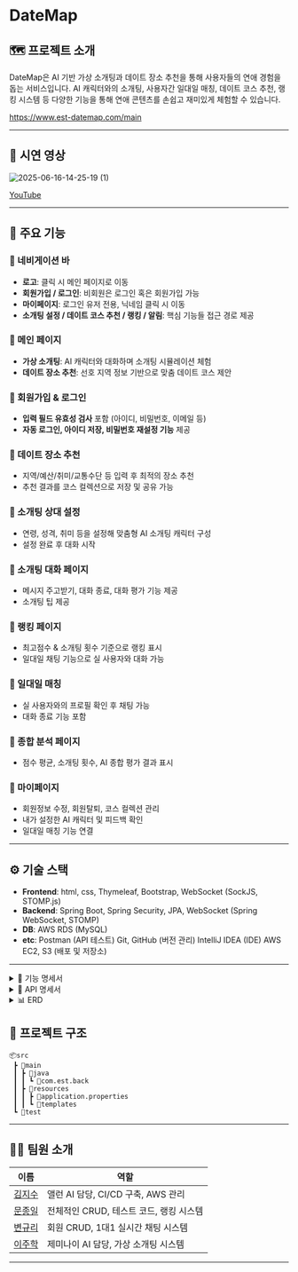 # DateMap

## 🗺️ 프로젝트 소개

DateMap은 AI 기반 가상 소개팅과 데이트 장소 추천을 통해 사용자들의 연애 경험을 돕는 서비스입니다. AI 캐릭터와의 소개팅, 사용자간 일대일 매칭, 데이트 코스 추천, 랭킹 시스템 등 다양한 기능을 통해 연애 콘텐츠를 손쉽고 재미있게 체험할 수 있습니다.

https://www.est-datemap.com/main

---
## 🎥 시연 영상

![2025-06-16-14-25-19 (1)](https://github.com/user-attachments/assets/ed82df7c-f60d-465a-8bdc-129a1e29bf55)

[YouTube](https://www.youtube.com/watch?v=00T_Zzqtlj8)

---

## 📌 주요 기능

### 🔹 네비게이션 바

* **로고**: 클릭 시 메인 페이지로 이동
* **회원가입 / 로그인**: 비회원은 로그인 혹은 회원가입 가능
* **마이페이지**: 로그인 유저 전용, 닉네임 클릭 시 이동
* **소개팅 설정 / 데이트 코스 추천 / 랭킹 / 알림**: 핵심 기능들 접근 경로 제공

### 🔹 메인 페이지

* **가상 소개팅**: AI 캐릭터와 대화하며 소개팅 시뮬레이션 체험
* **데이트 장소 추천**: 선호 지역 정보 기반으로 맞춤 데이트 코스 제안

### 🔹 회원가입 & 로그인

* **입력 필드 유효성 검사** 포함 (아이디, 비밀번호, 이메일 등)
* **자동 로그인, 아이디 저장, 비밀번호 재설정 기능** 제공

### 🔹 데이트 장소 추천

* 지역/예산/취미/교통수단 등 입력 후 최적의 장소 추천
* 추천 결과를 코스 컬렉션으로 저장 및 공유 가능

### 🔹 소개팅 상대 설정

* 연령, 성격, 취미 등을 설정해 맞춤형 AI 소개팅 캐릭터 구성
* 설정 완료 후 대화 시작

### 🔹 소개팅 대화 페이지

* 메시지 주고받기, 대화 종료, 대화 평가 기능 제공
* 소개팅 팁 제공

### 🔹 랭킹 페이지

* 최고점수 & 소개팅 횟수 기준으로 랭킹 표시
* 일대일 채팅 기능으로 실 사용자와 대화 가능

### 🔹 일대일 매칭

* 실 사용자와의 프로필 확인 후 채팅 가능
* 대화 종료 기능 포함

### 🔹 종합 분석 페이지

* 점수 평균, 소개팅 횟수, AI 종합 평가 결과 표시

### 🔹 마이페이지

* 회원정보 수정, 회원탈퇴, 코스 컬렉션 관리
* 내가 설정한 AI 캐릭터 및 피드백 확인
* 일대일 매칭 기능 연결

---

## ⚙️ 기술 스택

* **Frontend**: html, css, Thymeleaf, Bootstrap, WebSocket (SockJS, STOMP.js)
* **Backend**: Spring Boot, Spring Security, JPA, WebSocket (Spring WebSocket, STOMP)
* **DB**: AWS RDS (MySQL)
* **etc**: Postman (API 테스트)
  Git, GitHub (버전 관리)
  IntelliJ IDEA (IDE)
  AWS EC2, S3 (배포 및 저장소)

---
<details>
<summary> 📑 기능 명세서 </summary>

네비바

| No. | 구분 | 기능 | 설명 |
| --- | --- | --- | --- |
| 1 | 헤더 | 로고 | 클릭 시 메인 페이지로 이동 |
| 2 |  | 회원가입, 로그인 | 회원 가입 또는 로그인 페이지로 이동 |
| 3 |  | 마이페이지 | 로그인 후 닉네임 클릭시 이동 |
| 4 |  | 소개팅 설정 |  |
| 5 |  | 데이트 코스 추천 | 사용자의 선호 지역에 맞게 추천 |
| 6 |  | 랭킹 |  |
| 7 |  | 알림 | 일대일 채팅방 알림 |

메인페이지

| No. | 항목 | 설명 |
| --- | --- | --- |
| 8 | 가상 소개팅 | AI와 채팅하는 페이지 |
| 9 |  | 가상 소개팅 설정 |
| 10 | 데이트 장소 추천 | 데이트 장소 페이지 |
| 11 |  | 데이트 장소 설정 |

회원 가입

| No. | 항목 | 설명 | 유효성 |
| --- | --- | --- | --- |
| 12 | 아이디 | 로그인에 사용할 ID 입력 |  필수, 특수 문자/ 공백 사용 불가, 영문 + 숫자 최대 12자, 변경 및 중복 불가 |
| 13 | 닉네임 | 닉네임 입력 | 한글/영문/숫자 최대 8자 |
| 14 | 이메일 | 이메일 주소 입력 | 필수 |
| 15 | 비밀번호 | 비밀번호 입력 | 필수, 영문 + 숫자 포함 최대 20자 |
| 16 | 비밀번호 확인 | 비밀번호 재입력 | 비밀번호 일치 확인 |
| 17 | 성별 | 성별 선택 |  |
| 18 | 생년월일 | 연도, 월, 일 입력 |  |
| 19 | 선호 지역 | 사용자의 선호지역 중심으로 메인페이지 코스 컬렉션 추천 (최대 2개까지) |  |
| 20 | 약관 동의 | 이용약관, 개인정보처리방침 |  |
| 21 | 회원 가입 | 유효성 통과 시 회원 가입 disabled 해제 |  |
| 22 | 로그인 링크 | 회원가입 후 로그인 페이지로 이동 |  |

로그인 페이지

| No. | 항목 | 설명 | 유효성 |
| --- | --- | --- | --- |
| 23 | 아이디(이메일) 입력 | 아이디(이메일) 입력 필드 | 필수, 공백 불가 |
| 24 | 비밀번호 입력 | 비밀번호 입력 필드 | 필수 |
| 25 | 아이디 저장 | 로그인 한 아이디 저장 | 선택(체크 박스) |
| 26 | 아이디 찾기 | 닉네임과 이메일 입력을 통해 찾기 |  |
| 27 | 비밀번호 재설정 | 아이디와 이메일 입력을 통해 재설정 |  |
| 28 | 로그인 버튼 | 로그인 요청 | 아이디/비번 모두 입력 시 버튼 활성화 |
| 29 | 회원 가입 버튼 | 회원 가입 페이지로 이동 |  |

데이트 장소 추천 설정 페이지

| No. | 항목 | 설명 |
| --- | --- | --- |
| 30 | 지역 | 선호 지역 / 지역 정보만으로도 코스짜기 가능 |
| 31 | 예산 | 데이트 비용 |
| 32 | 취미 | 커플의 취미 |
| 33 | 데이트 날짜 | 데이트 날짜 |
| 34 | 교통수단 | 어떤 교통수단을 이용하는지 (버스, 지하철 등등) |

데이트 장소 추천 페이지

| No. | 항목 | 설명 |
| --- | --- | --- |
| 35 | 지역 | 데이트 지역 |
| 36 | 장소 | 데이트 장소 |
| 37 | 설명 | 장소에 대한 설명 |
| 38 | 저장하기 | 코스 콜렉션으로 만들기 / 제목과 사진을 기입 후 저장 |
| 39 | 공유 | url 공유하기 |
| 40 | 뒤로가기 | 데이트 장소 추천 설정 페이지로 돌아감 |

소개팅 상대방 설정 페이지

| No. | 항목 | 설명 |
| --- | --- | --- |
| 41 | 대화 상대 설정 | 캐릭터 프리셋 및 커스텀 가능 |
| 42 | 나이 | 연령대별로 설정 / 20대부터 50대까지 설정 |
| 43 | 성격 | 성격 설정: 내향적, 외향적 |
| 44 | 취미 | 취미 선택 : 운동, 반려동물, 게임, 드라이브, 술 , 독서 등 |
| 45 | 사진 | 상대방 이미지 설정 |
| 46 | 대화 시작 | 설정한 상대방과 대화 시작 / 나이, 성격,취미를 기반으로 대화 |

소개팅(대화) 페이지

| No. | 항목 | 설명 | 세부 정보 |
| --- | --- | --- | --- |
| 47 | 채팅 | 상대방과 대화 | 상대방이 보낸 메시지와 사용자가 보낸 메시지를 확인 |
| 48 | 메시지 전송 | 상대방에게 메시지 전송 | 상대방에게 메시지 전송 |
| 49 | 대화 종료 | 대화를 종료 | 현재 상대방과의 대화를 종료, 이어서 대화 불가 |
| 50 | 평가 하기 | 전체적인 대화 내용 평가 | 사용자와 AI의 대화를 전체적으로 평가하여 대화를 잘 했는지 평가 |
| 51 | 팁 | 소개팅 팁 제공 |  |

랭킹 페이지

| No. | 항목 | 설명 | 세부 정보 |
| --- | --- | --- | --- |
| 52 | 랭킹 | 10등까지 등수 표시 | 최고 점수 , 소개팅 횟수 기준 |
| 53 | 랭킹 분류 | 최고 점수, 소개팅 횟수로 랭킹 기준 설정 | 점수가 높은 순으로 정렬하거나 , 소개팅기능을 사용한 횟수로 정렬 |
| 54 | 일대일 채팅 | 랭킹에 등록 되어있는 사용자와 일대일 채팅 가능 |  |

일대일 매칭 페이지 

| No. | 항목 | 설명 |
| --- | --- | --- |
| 55 | 프로필  | 상대방과 내 프로필 표시 |
| 56 | 채팅 | 일대일 채팅 |
| 57 | 대화 종료 | 대화 종료 |

종합 분석 페이지

| No. | 항목 | 설명 |
| --- | --- | --- |
| 58 | 점수 | 받은 점수들의 평균 |
| 59 | 소개팅 횟수 | 소개팅한 횟수 |
| 60 | 종합 평가 | ai의 종합 평가 |

마이페이지

| No. | 항목 | 설명 |
| --- | --- | --- |
| 61 | 회원 정보 수정 | 프로필 이미지, 아이디, 이메일 등등 수정 가능 |
| 62 | 회원 탈퇴 |  |
| 63 | 종합 분석 평가 | 종합 분석 평가 페이지로 이동 |
| 64 | 코스 컬렉션 | 나의 데이트 코스 추천 컬렉션(이미지 수정, 코스 삭제 가능) |
| 65 | 소개팅 상대 | 지금까지 한 ai 소개팅 상대 & 피드백 |
| 66 | 매칭 서비스 | 현재 가입되어 있는 이성의 사용자들과 일대일 채팅 가능 |

</details>

<details>
<summary> 📖 API 명세서 </summary>

회원 CRUD(로그인/회원가입/마이페이지)

User

| 🏷NAME | ⚙METHOD | 📎URL | 📖DESCRIPTION |
| --- | --- | --- | --- |
| 로그인 페이지 진입 | GET | /login | 쿠키에 저장된 ID 확인 후 로그인 페이지 렌더링 |
| 로그인 요청 처리 | POST | /login | 로그인 및 세션 저장 + rememberMe 처리 |
| 로그아웃 | GET | /logout | 세션 무효화 후 메인 페이지로 이동 |
| 회원가입 페이지 진입 | GET | /join | 회원가입 입력 폼 페이지 렌더링 |
| 회원가입 요청 처리 | POST | /join | 회원가입 입력 검증 및 가입 처리 |
| 아이디 중복 확인 | GET | /api/user/checkUserId | userId 중복 여부 확인 |
| 닉네임 중복 확인 | GET | /api/user/checkNickName | nickName 중복 여부 확인 |
| 이메일 중복 확인 | GET | /api/user/checkEmail | email 중복 여부 확인 |
| 회원가입 API 처리 | POST | /api/user | 회원가입 요청 처리 (API 방식) |
| 아이디 찾기 | POST | /api/user/findId | 이름과 이메일로 아이디 찾기 |
| 비밀번호 재설정 본인확인 | POST | /api/user/verifyPassword | 아이디+이메일로 비밀번호 재설정 본인 확인 |
| 비밀번호 재설정 | POST | /api/user/resetPassword | usn으로 비밀번호 변경 |
| 내 프로필 조회 | GET | /api/user/profile | 로그인된 유저의 정보 반환 (API) |
| 내 프로필 수정 | PATCH | /api/user/profile | 유저 정보 및 이미지 수정 (multipart/form-data) |
| 회원 탈퇴 | DELETE | /api/user/{usn} | 로그인 유저 본인의 계정 탈퇴 처리 |
| 프로필 수정 페이지 진입 | GET | /profile/edit | 현재 유저의 정보를 폼에 미리 담아 렌더링 |

blind_date 소개팅 상대 CRUD

| 🏷NAME | ⚙METHOD | 📎URL              | 📖DESCRIPTION |
| --- | --- |--------------------| --- |
| 파트너 조회 | GET | /api/partners/{id} | ID로 특정 파트너 정보 조회 |
| 파트너 삭제 | DELETE | /api/partners/{id} | ID로 특정 파트너 삭제 (채팅방과 연결된 경우 주의 필요) |
| 파트너 조건 설정 페이지  | GET | /partners/setting  | 로그인한 사용자가 데이트 조건 설정 페이지로 이동 |

date_recommend

| 🏷NAME | ⚙METHOD | 📎URL | 📖DESCRIPTION |
| --- | --- | --- | --- |
| 추천 코스 생성 | POST | /api/recommendations | 새로운 추천 코스 등록, 이미지 업로드 포함 |
| 추천 코스 전체 조회 | GET | /api/recommendations | 저장된 모든 추천 코스 목록 조회 |
| 추천 코스 단건 조회 | GET | /api/recommendations/{id} | ID로 특정 추천 코스 조회 |
| 추천 코스 전체 삭제 | DELETE | /api/recommendations | 모든 추천 코스를 삭제 |
| 추천 코스 단건 삭제 | DELETE | /api/recommendations/{id} | ID로 특정 추천 코스를 삭제 |
| 추천 코스 이미지 수정 | PATCH | /api/recommendations/{id} | ID로 특정 추천 코스의 이미지 파일 수정 |
| 추천 코스 상세 페이지 보기 | GET | /recommendations/{id} | 추천 코스 ID에 해당하는 상세 정보 페이지 렌더링 |

ranking

| 🏷NAME | ⚙METHOD | 📎URL               | 📖DESCRIPTION |
| --- | --- |---------------------| --- |
| 전체 랭킹 조회 | GET | /api/rankings       | 기본 랭킹 정보 조회 |
| 점수 기반 랭킹 조회 | GET | /api/rankings/score | 점수 기준 랭킹 정보 조회 |
| 참여 횟수 랭킹 조회 | GET | /api/rankings/count | 소개팅 참여 횟수 기준 랭킹 조회 |
| 랭킹 페이지 진입 | GET | /rankings           | 점수 기준 랭킹 리스트를 HTML 페이지로 렌더링 |

analyze

| 🏷NAME | ⚙METHOD | 📎URL | 📖DESCRIPTION |
| --- | --- | --- | --- |
| 종합분석 | GET | /analyze | 모든 피드백을 기준으로 종합평가 |

blind_date_chat

| 🏷NAME | ⚙METHOD | 📎URL | 📖DESCRIPTION |
| --- | --- | --- | --- |
| 메시지 전송 | POST | /api/chatrooms/{chatroomId} | 사용자의 메시지를 Gemini에게 보내고 저장 |
| 채팅방 삭제 | DELETE | /api/chatrooms/{chatroomId} | 채팅방 및 메시지 삭제 |
| 피드백 생성 요청 | POST | /api/chatrooms/{chatroomId}/feedback | Gemini에게 피드백 생성 요청 후 저장 및 리다이렉트 |
| 채팅방 보기 | GET | /chatrooms/{chatroomId} | 채팅 메시지와 상대방 정보 출력 |
| 피드백 보기 | GET | /chatrooms/{chatroomId}/feedback | 해당 채팅방의 Gemini 피드백 결과 출력 |

Chatroom

| 🏷NAME | ⚙METHOD | 📎URL               | 📖DESCRIPTION |
| --- | --- |---------------------| --- |
| 채팅방 생성 및 시작 | POST | /api/chatrooms      | Partner 저장 후 채팅방 생성 + 첫 메시지 전송 |
| 모든 채팅방 목록 조회 | GET | /api/chatrooms      | 전체 채팅방 목록을 조회 |
| 특정 채팅방 상세 조회 | GET | /api/chatrooms/{id} | ID로 특정 채팅방 정보 조회 |
| 특정 채팅방 삭제 | DELETE | /api/chatrooms/{id} | ID로 채팅방 삭제 (Partner 삭제 예정 포함) |

matching_chat

| 🏷NAME | ⚙METHOD | 📎URL | 📖DESCRIPTION |
| --- | --- | --- | --- |
| 일대일 채팅방 생성 또는 조회 | POST | /matchchat/createOrGetRoom | 상대 닉네임 기반으로 채팅방 생성 또는 기존 방 반환 |
| 일대일 채팅방 입장 | GET | /matchchat/room/{chatroomId} | 채팅방 입장 및 상대방 프로필, 메시지 출력 |
| 일대일 채팅 종료 처리 | POST | /matchchat/{chatroomId}/end | 채팅 종료 후 채팅방 제거 및 메인으로 리다이렉트 |
| 매칭 가능한 사용자 목록 조회 | GET | /api/matchableUsers | 가입되어있는 이성의 사용자 목록 조회  |

Notification

| 🏷NAME | ⚙METHOD | 📎URL | 📖DESCRIPTION |
| --- | --- | --- | --- |
| 읽지 않은 알림 개수 조회 | GET | /api/notifications/unread-count | 로그인된 사용자의 읽지 않은 알림 개수 반환 |
| 전체 알림 목록 조회 | GET | /api/notifications | 로그인된 사용자의 전체 알림 목록 반환 |
| 전체 알림 읽음 처리 | POST | /api/notifications/mark-all-read | 사용자의 모든 알림을 읽음 상태로 변경 |

Alan_ai

| 🏷NAME | ⚙METHOD | 📎URL | 📖DESCRIPTION |
| --- | --- | --- | --- |
| Alan 응답 요청 | GET | /api/alan | Alan AI로부터 응답 받기 |

Main

| 🏷NAME | ⚙METHOD | 📎URL | 📖DESCRIPTION |
| --- | --- | --- | --- |
| 메인 페이지 진입 | GET | /main | 최신 파트너 및 추천 정보 4개씩 로드 후 메인 페이지 렌더링 |

MyPage

| 🏷NAME | ⚙METHOD | 📎URL | 📖DESCRIPTION |
| --- | --- | --- | --- |
| 마이페이지 보기 | GET | /mypage | 로그인한 유저의 프로필, 평가, 추천 코스 등을 마이페이지에 표시 |
---
</details>
<details> 
<summary>📊 ERD </summary>

![image](https://github.com/user-attachments/assets/a5393814-80eb-4321-93ee-8a4a7ed5340e)

## 테이블 리스트

## 📁 user (회원)

| 컬럼명 | 타입 | 제약조건 | 설명 |
| --- | --- | --- | --- |
| usn | BIGINT | PK, AUTO_INCREMENT, UNIQUE | 유저 고유 번호 |
| user_id | VARCHAR(50) | NOT NULL, UNIQUE | 아이디 |
| nickName | VARCHAR(80) | NOT NULL, UNIQUE | 닉네임 |
| password | VARCHAR(100) | NOT NULL | 비밀번호 |
| email | VARCHAR(255) | NOT NULL, UNIQUE | 이메일 주소 |
| gender | VARCHAR(2) | NOT NULL | 성별 |
| date_of_birth | DATE | NOT NULL | 생년월일 |
| prefer_area | VARCHAR(100) | NOT NULL | 선호 지역 |
| prefer_area_detail | VARCHAR(100) | NOT NULL | 상세 지역 |
| profile_img | VARCHAR(255) | NOT NULL | 프로필 이미지 |
| join_date | TIMESTAMP | NOT NULL | 가입일시 |

---

## 💬 chatroom (채팅방)

| 제목 | 1열 | 2열 | 3열 |
| --- | --- | --- | --- |
| 컬럼명 | 타입 | 제약조건 | 설명 |
| id | BIGINT | PK, AUTO_INCREMENT | 채팅방 ID |
| usn | BIGINT | FK → user(usn) | 내 유저번호 |
| partner_id | BIGINT | FK → user(usn) | 상대 유저번호 |

---

## 💬 chat_message (채팅 메시지)

| 컬럼명 | 타입 | 제약조건 | 설명 |
| --- | --- | --- | --- |
| id | BIGINT | PK, AUTO_INCREMENT | 메시지 ID |
| room_id | BIGINT | FK → chatroom(id) | 채팅방 ID |
| role | ENUM | NOT NULL | 발신자 역할 (USER/AI 등) |
| message | TEXT | NOT NULL | 메시지 내용 |
| created_at | TIMESTAMP | NOT NULL | 발신 시각 |

---

## 🧠 blind_data_character (소개팅 캐릭터)

| 컬럼명 | 타입 | 제약조건 | 설명 |
| --- | --- | --- | --- |
| char_id | BIGINT | PK, AUTO_INCREMENT | 캐릭터 ID |
| gender | VARCHAR(2) | NOT NULL | 성별 |
| age_group | VARCHAR(10) | NOT NULL | 연령대 |
| personal_type | VARCHAR(10) | NOT NULL | 성격 유형 |
| hobby | VARCHAR(50) | NOT NULL | 취미 |
| image_url | VARCHAR(255) | NOT NULL | 캐릭터 이미지 URL |
| created_at | TIMESTAMP | NOT NULL | 생성일시 |

---

## 📝 blind_date_feedback (소개팅 평가)

| 컬럼명 | 타입 | 제약조건 | 설명 |
| --- | --- | --- | --- |
| id | BIGINT | PK, AUTO_INCREMENT | 평가 ID |
| char_id | BIGINT | FK → blind_date_character | 캐릭터 ID |
| usn | BIGINT | FK → user(usn) | 유저 번호 |
| created_at | TIMESTAMP |  | 작성 시각 |
| summary | TEXT | NOT NULL | 대화 요약 |
| feedback | TEXT | NOT NULL | 피드백 내용 |
| score | INT | NOT NULL | 점수 (평가) |

---

## 🧭 date_course (데이트 코스)

| 컬럼명 | 타입 | 제약조건 | 설명 |
| --- | --- | --- | --- |
| course_id | BIGINT | PK, AUTO_INCREMENT | 코스 ID |
| usn | BIGINT | FK → user(usn) | 작성자 |
| image_url | VARCHAR(255) | NOT NULL | 대표 이미지 URL |
| title | VARCHAR(50) | NOT NULL | 코스 제목 |
| content1 ~ 4 | LONGTEXT | NOT NULL | 코스 상세 설명 |
| saved_at | TIMESTAMP | NOT NULL | 저장일시 |
| area | VARCHAR(20) | NOT NULL | 지역 정보 |

---

## 🏆 ranking (랭킹)

| 컬럼명 | 타입 | 제약조건 | 설명 |
| --- | --- | --- | --- |
| id | BIGINT | PK, AUTO_INCREMENT | 랭킹 ID |
| usn | BIGINT | FK → user(usn) | 유저 번호 |
| nickname | VARCHAR(50) | NOT NULL | 유저 닉네임 |
| gender | VARCHAR(10) | NOT NULL | 성별 |
| profile_img | VARCHAR(255) | NOT NULL | 프로필 이미지 |
| score | INT UNSIGNED | NOT NULL | 점수 |
| achieved_time | TIMESTAMP | NOT NULL | 달성 시각 |

</details>

## 📁 프로젝트 구조

```
📦src
 ┣ 📂main
 ┃ ┣ 📂java
 ┃ ┃ ┗ 📂com.est.back
 ┃ ┣ 📂resources
 ┃ ┃ ┣ 📜application.properties
 ┃ ┃ ┗ 📜templates
 ┗ 📂test
```

---

## 🙋‍♀️ 팀원 소개

| 이름  | 역할                   |
| --- | -------------------- |
| [김지수](https://github.com/J1sooo) | 앨런 AI 담당, CI/CD 구축, AWS 관리 |
| [문종일](https://github.com/tetsuya0083) | 전체적인 CRUD, 테스트 코드, 랭킹 시스템   |
| [변규리](https://github.com/gyuri0124) | 회원 CRUD, 1대1 실시간 채팅 시스템   |
| [이주학](https://github.com/wngkr38) | 제미나이 AI 담당, 가상 소개팅 시스템  |

---
